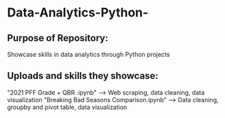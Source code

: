 # Data-Analytics-Python-
## Purpose of Repository: 
Showcase skills in data analytics through Python projects


## Uploads and skills they showcase:
"2021 PFF Grade + QBR .ipynb" --> Web scraping, data cleaning, data visualization
"Breaking Bad Seasons Comparison.ipynb" --> Data cleaning, groupby and pivot table, data visualization
